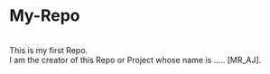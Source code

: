 # My-Repo
<br>
This is my first Repo.
<br>
I am the creator of this Repo or Project whose name is ..... [MR_AJ].

